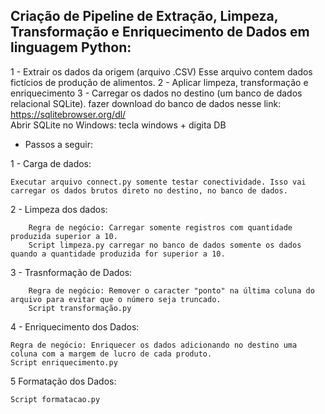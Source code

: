 Criação de Pipeline de Extração, Limpeza, Transformação e Enriquecimento de Dados em linguagem Python:
------------------------------------------------------------------------------------------------------

1 - Extrair os dados da origem (arquivo .CSV) Esse arquivo contem dados fictícios de produção de alimentos.
2 - Aplicar limpeza, transformação e enriquecimento
3 - Carregar os dados no destino (um banco de dados relacional SQLite).
    fazer download do banco de dados nesse link: https://sqlitebrowser.org/dl/	
    Abrir SQLite no Windows: tecla windows + digita DB


* Passos a seguir:

1 - Carga de dados:

	Executar arquivo connect.py somente testar conectividade. Isso vai carregar os dados brutos direto no destino, no banco de dados.


2 - Limpeza dos dados:

        Regra de negócio: Carregar somente registros com quantidade produzida superior a 10.
        Script limpeza.py carregar no banco de dados somente os dados quando a quantidade produzida for superior a 10.


3 - Trasnformação de Dados:

        Regra de negócio: Remover o caracter "ponto" na última coluna do arquivo para evitar que o número seja truncado. 
        Script transformação.py


4 - Enriquecimento dos Dados:

	Regra de negócio: Enriquecer os dados adicionando no destino uma coluna com a margem de lucro de cada produto.
	Script enriquecimento.py


5 Formatação dos Dados:

	Script formatacao.py
